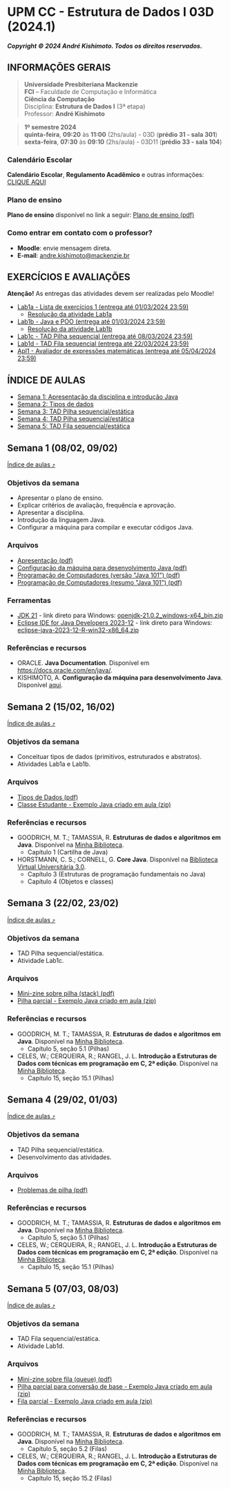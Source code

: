# UPM CC - Estrutura de Dados I 03D (2024.1)

***Copyright &copy; 2024 André Kishimoto. Todos os direitos reservados.***

## INFORMAÇÕES GERAIS

> **Universidade Presbiteriana Mackenzie**<br>
> **FCI** – Faculdade de Computação e Informática<br>
> **Ciência da Computação**<br>
> Disciplina: **Estrutura de Dados I** (3ª etapa)<br>
> Professor: **André Kishimoto**

> **1º semestre 2024**<br>
> **quinta-feira**, **09:20** às **11:00** (2hs/aula) - 03D (**prédio 31 - sala 301**)<br>
> **sexta-feira**, **07:30** às **09:10** (2hs/aula) - 03D11 (**prédio 33 - sala 104**)

### Calendário Escolar

**Calendário Escolar**, **Regulamento Acadêmico** e outras informações: <a href="https://www.mackenzie.br/universidade/processos-academicos-para-coordenadoria-geral-de-relacionamento-e-atendimento/informacoes-ao-aluno/calendario-escolar" target="_blank">CLIQUE AQUI</a>

### Plano de ensino

**Plano de ensino** disponível no link a seguir:
[Plano de ensino (pdf)](conteudo/plano-de-ensino/CC_3D_Plano_de_ensino_EstruturadeDadosI_2024_1.pdf)

### Como entrar em contato com o professor?

- **Moodle**: envie mensagem direta.
- **E-mail**: <a href="mailto:andre.kishimoto@mackenzie.br">andre.kishimoto@mackenzie.br</a>


## EXERCÍCIOS E AVALIAÇÕES

**Atenção!** As entregas das atividades devem ser realizadas pelo Moodle!

- [Lab1a - Lista de exercícios 1 (entrega até 01/03/2024 23:59)](atividades/n1/EDI-2024.1%20-%20Lab1a%20-%20Lista%20de%20Exercícios%201.pdf)
  - [Resolução da atividade Lab1a](atividades/n1/Resolução%20-%20EDI-2024.1%20-%20Lab1a%20-%20Lista%20de%20Exercícios%201.zip)
- [Lab1b - Java e POO (entrega até 01/03/2024 23:59)](atividades/n1/EDI-2024.1%20-%20Lab1b%20-%20Java%20e%20POO%20-%20Classe%20Palindromo.pdf)
  - [Resolução da atividade Lab1b](atividades/n1/Resolução%20-%20EDI-2024.1%20-%20Lab1b%20-%20Java%20e%20POO%20-%20Classe%20Palindromo.zip)
- [Lab1c - TAD Pilha sequencial (entrega até 08/03/2024 23:59)](atividades/n1/EDI-2024.1%20-%20Lab1c%20-%20TAD%20Pilha.pdf)
- [Lab1d - TAD Fila sequencial (entrega até 22/03/2024 23:59)](atividades/n1/EDI-2024.1%20-%20Lab1d%20-%20TAD%20Fila.pdf)
- [Apl1 - Avaliador de expressões matemáticas (entrega até 05/04/2024 23:59)](atividades/n1/EDI-2024.1%20-%20Apl1.pdf)


## ÍNDICE DE AULAS

- [Semana 1: Apresentação da disciplina e introdução Java](#semana-1-0802-0902)
- [Semana 2: Tipos de dados](#semana-2-1502-1602)
- [Semana 3: TAD Pilha sequencial/estática](#semana-3-2202-2302)
- [Semana 4: TAD Pilha sequencial/estática](#semana-4-2902-0103)
- [Semana 5: TAD Fila sequencial/estática](#semana-5-0703-0803)


## Semana 1 (08/02, 09/02)

[Índice de aulas ⤴](#índice-de-aulas)

### Objetivos da semana

- Apresentar o plano de ensino.
- Explicar critérios de avaliação, frequência e aprovação.
- Apresentar a disciplina.
- Introdução da linguagem Java.
- Configurar a máquina para compilar e executar códigos Java.

### Arquivos

- [Apresentação (pdf)](conteudo/semana-1/Apresentação.pdf)
- [Configuração da máquina para desenvolvimento Java (pdf)](conteudo/semana-1/EDI%20-%20Configuração%20da%20máquina%20para%20desenvolvimento%20Java%20-%20v1.2.pdf)
- [Programação de Computadores (versão "Java 101") (pdf)](conteudo/semana-1/Java101.pdf)
- [Programação de Computadores (resumo "Java 101") (pdf)](conteudo/semana-1/Java101-resumo.pdf)

### Ferramentas

- <a href="https://jdk.java.net/21" target="_blank">JDK 21</a> - link direto para Windows: [openjdk-21.0.2_windows-x64_bin.zip](https://download.java.net/java/GA/jdk21.0.2/f2283984656d49d69e91c558476027ac/13/GPL/openjdk-21.0.2_windows-x64_bin.zip)
- <a href="https://www.eclipse.org/downloads/packages/release/2023-12/r/eclipse-ide-java-developers" target="_blank">Eclipse IDE for Java Developers 2023-12</a> - link direto para Windows: [eclipse-java-2023-12-R-win32-x86_64.zip](https://www.eclipse.org/downloads/download.php?file=/technology/epp/downloads/release/2023-12/R/eclipse-java-2023-12-R-win32-x86_64.zip)

### Referências e recursos

- ORACLE. **Java Documentation**. Disponível em <a href="https://docs.oracle.com/en/java/" target="_blank">https://docs.oracle.com/en/java/</a>.
- KISHIMOTO, A. **Configuração da máquina para desenvolvimento Java**. Disponível [aqui](conteudo/semana-1/EDI%20-%20Configuração%20da%20máquina%20para%20desenvolvimento%20Java%20-%20v1.2.pdf).


## Semana 2 (15/02, 16/02)

[Índice de aulas ⤴](#índice-de-aulas)

### Objetivos da semana

- Conceituar tipos de dados (primitivos, estruturados e abstratos).
- Atividades Lab1a e Lab1b.

### Arquivos

- [Tipos de Dados (pdf)](conteudo/semana-2/TiposDeDados.pdf)
- [Classe Estudante - Exemplo Java criado em aula (zip)](conteudo/semana-2/ExemploEmAula-ClasseEstudante.zip)

### Referências e recursos

- GOODRICH, M. T.; TAMASSIA, R. **Estruturas de dados e algoritmos em Java**. Disponível na <a href="https://web3.mackenzie.br/biblioteca/access?libType=minhabiblioteca" target="_blank">Minha Biblioteca</a>.
  - Capítulo 1 (Cartilha de Java)
- HORSTMANN, C. S.; CORNELL, G. **Core Java**. Disponível na <a href="https://web3.mackenzie.br/biblioteca/access?libType=pearson" target="_blank">Biblioteca Virtual Universitária 3.0</a>.
  - Capítulo 3 (Estruturas de programação fundamentais no Java)
  - Capítulo 4 (Objetos e classes)


## Semana 3 (22/02, 23/02)

[Índice de aulas ⤴](#índice-de-aulas)

### Objetivos da semana

- TAD Pilha sequencial/estática.
- Atividade Lab1c.

### Arquivos

- [Mini-zine sobre pilha (stack) (pdf)](conteudo/semana-3/minizine_pilha_ak.pdf)
- [Pilha parcial - Exemplo Java criado em aula (zip)](conteudo/semana-3/ExemploEmAula-PilhaParcial.zip)

### Referências e recursos

- GOODRICH, M. T.; TAMASSIA, R. **Estruturas de dados e algoritmos em Java**. Disponível na <a href="https://web3.mackenzie.br/biblioteca/access?libType=minhabiblioteca" target="_blank">Minha Biblioteca</a>.
  - Capítulo 5, seção 5.1 (Pilhas)
- CELES, W.; CERQUEIRA, R.; RANGEL, J. L. **Introdução a Estruturas de Dados com técnicas em programação em C, 2ª edição**. Disponível na <a href="https://web3.mackenzie.br/biblioteca/access?libType=minhabiblioteca" target="_blank">Minha Biblioteca</a>.
  - Capítulo 15, seção 15.1 (Pilhas)


## Semana 4 (29/02, 01/03)

[Índice de aulas ⤴](#índice-de-aulas)

### Objetivos da semana

- TAD Pilha sequencial/estática.
- Desenvolvimento das atividades.

### Arquivos

- [Problemas de pilha (pdf)](conteudo/semana-4/EDI-2024.1%20-%20Problemas%20de%20pilha.pdf)

### Referências e recursos

- GOODRICH, M. T.; TAMASSIA, R. **Estruturas de dados e algoritmos em Java**. Disponível na <a href="https://web3.mackenzie.br/biblioteca/access?libType=minhabiblioteca" target="_blank">Minha Biblioteca</a>.
  - Capítulo 5, seção 5.1 (Pilhas)
- CELES, W.; CERQUEIRA, R.; RANGEL, J. L. **Introdução a Estruturas de Dados com técnicas em programação em C, 2ª edição**. Disponível na <a href="https://web3.mackenzie.br/biblioteca/access?libType=minhabiblioteca" target="_blank">Minha Biblioteca</a>.
  - Capítulo 15, seção 15.1 (Pilhas)


## Semana 5 (07/03, 08/03)

[Índice de aulas ⤴](#índice-de-aulas)

### Objetivos da semana

- TAD Fila sequencial/estática.
- Atividade Lab1d.

### Arquivos

- [Mini-zine sobre fila (queue) (pdf)](conteudo/semana-5/minizine_fila_ak.pdf)
- [Pilha parcial para conversão de base - Exemplo Java criado em aula (zip)](conteudo/semana-5/ExemploEmAula-20240308-PilhaDec2Bin.zip)
- [Fila parcial - Exemplo Java criado em aula (zip)](conteudo/semana-5/ExemploEmAula-20240308-FilaParcial.zip)

### Referências e recursos

- GOODRICH, M. T.; TAMASSIA, R. **Estruturas de dados e algoritmos em Java**. Disponível na <a href="https://web3.mackenzie.br/biblioteca/access?libType=minhabiblioteca" target="_blank">Minha Biblioteca</a>.
  - Capítulo 5, seção 5.2 (Filas)
- CELES, W.; CERQUEIRA, R.; RANGEL, J. L. **Introdução a Estruturas de Dados com técnicas em programação em C, 2ª edição**. Disponível na <a href="https://web3.mackenzie.br/biblioteca/access?libType=minhabiblioteca" target="_blank">Minha Biblioteca</a>.
  - Capítulo 15, seção 15.2 (Filas)

